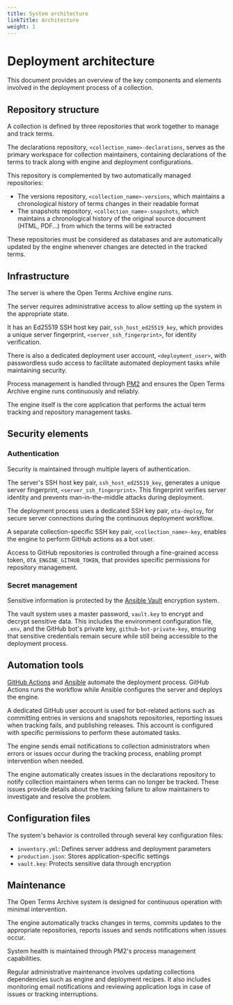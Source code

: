 ```yaml
---
title: System architecture
linkTitle: Architecture
weight: 1
---
```


# Deployment architecture

This document provides an overview of the key components and elements involved in the deployment process of a collection.

## Repository structure

A collection is defined by three repositories that work together to manage and track terms.

The declarations repository, `<collection_name>-declarations`, serves as the primary workspace for collection maintainers, containing declarations of the terms to track along with engine and deployment configurations.

This repository is complemented by two automatically managed repositories:

- The versions repository, `<collection_name>-versions`, which maintains a chronological history of terms changes in their readable format
- The snapshots repository, `<collection_name>-snapshots`, which maintains a chronological history of the original source document (HTML, PDF…) from which the terms will be extracted

These repositories must be considered as databases and are automatically updated by the engine whenever changes are detected in the tracked terms.

## Infrastructure

The server is where the Open Terms Archive engine runs.

The server requires administrative access to allow setting up the system in the appropriate state.

It has an Ed25519 SSH host key pair, `ssh_host_ed25519_key`, which provides a unique server fingerprint, `<server_ssh_fingerprint>`, for identity verification.

There is also a dedicated deployment user account, `<deployment_user>`, with passwordless sudo access to facilitate automated deployment tasks while maintaining security.

Process management is handled through [PM2](https://pm2.keymetrics.io/) and ensures the Open Terms Archive engine runs continuously and reliably.

The engine itself is the core application that performs the actual term tracking and repository management tasks.

## Security elements

### Authentication

Security is maintained through multiple layers of authentication.

The server's SSH host key pair, `ssh_host_ed25519_key`, generates a unique server fingerprint, `<server_ssh_fingerprint>`. This fingerprint verifies server identity and prevents man-in-the-middle attacks during deployment.

The deployment process uses a dedicated SSH key pair, `ota-deploy`, for secure server connections during the continuous deployment workflow.

A separate collection-specific SSH key pair, `<collection_name>-key`, enables the engine to perform GitHub actions as a bot user.

Access to GitHub repositories is controlled through a fine-grained access token, `OTA_ENGINE_GITHUB_TOKEN`, that provides specific permissions for repository management.

### Secret management

Sensitive information is protected by the [Ansible Vault](https://docs.ansible.com/ansible/latest/vault_guide/index.html) encryption system.

The vault system uses a master password, `vault.key` to encrypt and decrypt sensitive data. This includes the environment configuration file, `.env`, and the GitHub bot's private key, `github-bot-private-key`, ensuring that sensitive credentials remain secure while still being accessible to the deployment process.

## Automation tools

[GitHub Actions](https://docs.github.com/en/actions) and [Ansible](https://www.ansible.com/) automate the deployment process. GitHub Actions runs the workflow while Ansible configures the server and deploys the engine.

A dedicated GitHub user account is used for bot-related actions such as committing entries in versions and snapshots repositories, reporting issues when tracking fails, and publishing releases. This account is configured with specific permissions to perform these automated tasks.

The engine sends email notifications to collection administrators when errors or issues occur during the tracking process, enabling prompt intervention when needed.

The engine automatically creates issues in the declarations repository to notify collection maintainers when terms can no longer be tracked. These issues provide details about the tracking failure to allow maintainers to investigate and resolve the problem.

## Configuration files

The system's behavior is controlled through several key configuration files:

- `inventory.yml`: Defines server address and deployment parameters
- `production.json`: Stores application-specific settings
- `vault.key`: Protects sensitive data through encryption

## Maintenance

The Open Terms Archive system is designed for continuous operation with minimal intervention.

The engine automatically tracks changes in terms, commits updates to the appropriate repositories, reports issues and sends notifications when issues occur.

System health is maintained through PM2's process management capabilities.

Regular administrative maintenance involves updating collections dependencies such as engine and deployment recipes. It also includes monitoring email notifications and reviewing application logs in case of issues or tracking interruptions.
